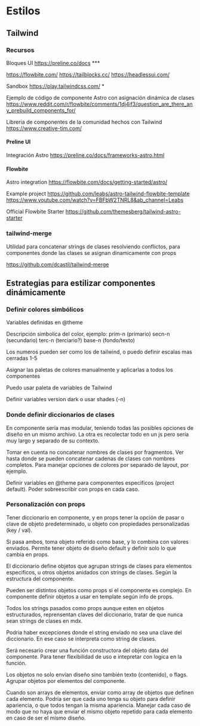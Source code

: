 # Estilos


## Tailwind

### Recursos

Bloques UI
https://preline.co/docs	***

https://flowbite.com/
https://tailblocks.cc/
https://headlessui.com/

Sandbox
https://play.tailwindcss.com/ *

Ejemplo de código de componente Astro con asignación dinámica de clases
https://www.reddit.com/r/flowbite/comments/1dj4if3/question_are_there_any_prebuild_components_for/


Libreria de componentes de la comunidad hechos con Tailwind
https://www.creative-tim.com/


#### Preline UI

Integración Astro
https://preline.co/docs/frameworks-astro.html




#### Flowbite

Astro integration 
https://flowbite.com/docs/getting-started/astro/

Example project
https://github.com/leabs/astro-tailwind-flowbite-template
https://www.youtube.com/watch?v=FBFbW2TNRL8&ab_channel=Leabs

Official Flowbite Starter
https://github.com/themesberg/tailwind-astro-starter



### tailwind-merge

Utilidad para concatenar strings de clases resolviendo conflictos, para componentes donde las clases se asignan dinamicamente con props

https://github.com/dcastil/tailwind-merge



## Estrategias para estilizar componentes dinámicamente


### Definir colores simbólicos

Variables definidas en @theme

Descripción simbolica del color, ejemplo:
prim-n (primario)
secn-n (secundario)
terc-n (terciario?)
base-n (fondo/texto)

Los numeros pueden ser como los de tailwind, o puedo definir escalas mas cerradas 1-5

Asignar las paletas de colores manualmente y aplicarlas a todos los componentes

Puedo usar paleta de variables de Tailwind 

Definir variables version dark o usar shades (-n)


### Donde definir diccionarios de clases

En componente sería mas modular, teniendo todas las posibles opciones de diseño en un mismo archivo. La otra es recolectar todo en un js pero sería muy largo y separado de su contexto.

Tomar en cuenta no concatenar nombres de clases por fragmentos. Ver hasta donde se pueden concatenar cadenas de clases con nombres completos. Para manejar opciones de colores por separado de layout, por ejemplo.

Definir variables en @theme para componentes especificos (project default). Poder sobreescribir con props en cada caso.


### Personalización con props

Tener diccionario en componente, y en props tener la opción de pasar o clave de objeto predeterminado, u objeto con propiedades personalizadas (key / val). 

Si pasa ambos, toma objeto referido como base, y lo combina con valores enviados. Permite tener objeto de diseño default y definir solo lo que cambia en props.

El diccionario define objetos que agrupan strings de clases para elementos especificos, u otros objetos anidados con strings de clases. Según la estructura del componente.

Pueden ser distintos objetos como props si el componente es complejo. En componente definir objetos a usar en template según info de props.

Todos los strings pasados como props aunque esten en objetos estructurados, reprensentan claves del diccionario, tratar de que nunca sean strings de clases en mdx.

Podria haber excepciones donde el string enviado no sea una clave del diccionario. En ese caso se interpreta como string de clases.

Será necesario crear una función constructora del objeto data del componente. Para tener flexibilidad de uso e intepretar con logica en la función.

Los objetos no solo envían diseño sino también texto (contenido), o flags. Agrupar objetos por elementos del componente.

Cuando son arrays de elementos, enviar como array de objetos que definen cada elemento. Podría ser que cada uno tenga su objeto para definir apariencia, o que todos tengan la misma apariencia. Manejar cada caso de modo que no haya que enviar el mismo objeto repetido para cada elemento en caso de ser el mismo diseño.
